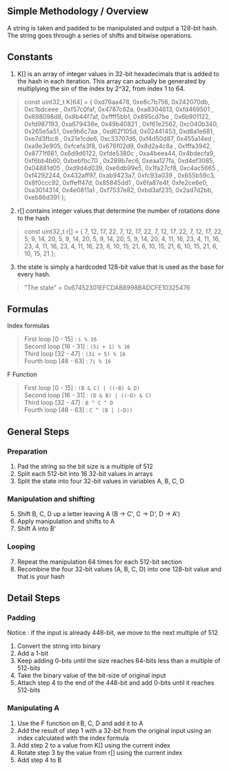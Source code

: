 ## Simple Methodology / Overview
A string is taken and padded to be manipulated and output a 128-bit hash. The string goes through a series of shifts and bitwise operations. 

## Constants 
1. K[] is an array of integer values in 32-bit hexadecimals that is added to the hash in each iteration. This array can actually be generated by multiplying the sin of the index by 2^32, from index 1 to 64.
>const uint32_t K[64] = {
    0xd76aa478, 0xe8c7b756, 0x242070db, 0xc1bdceee ,
    0xf57c0faf, 0x4787c62a, 0xa8304613, 0xfd469501 ,
    0x698098d8, 0x8b44f7af, 0xffff5bb1, 0x895cd7be ,
    0x6b901122, 0xfd987193, 0xa679438e, 0x49b40821 ,
    0xf61e2562, 0xc040b340, 0x265e5a51, 0xe9b6c7aa ,
    0xd62f105d, 0x02441453, 0xd8a1e681, 0xe7d3fbc8 ,
    0x21e1cde6, 0xc33707d6, 0xf4d50d87, 0x455a14ed ,
    0xa9e3e905, 0xfcefa3f8, 0x676f02d9, 0x8d2a4c8a ,
    0xfffa3942, 0x8771f681, 0x6d9d6122, 0xfde5380c ,
    0xa4beea44, 0x4bdecfa9, 0xf6bb4b60, 0xbebfbc70 ,
    0x289b7ec6, 0xeaa127fa, 0xd4ef3085, 0x04881d05 ,
    0xd9d4d039, 0xe6db99e5, 0x1fa27cf8, 0xc4ac5665 ,
    0xf4292244, 0x432aff97, 0xab9423a7, 0xfc93a039 ,
    0x655b59c3, 0x8f0ccc92, 0xffeff47d, 0x85845dd1 ,
    0x6fa87e4f, 0xfe2ce6e0, 0xa3014314, 0x4e0811a1 ,
    0xf7537e82, 0xbd3af235, 0x2ad7d2bb, 0xeb86d391
>};
2. r[] contains integer values that determine the number of rotations done to the hash
>const uint32_t r[] = {
    7, 12, 17, 22, 7, 12, 17, 22, 7, 12, 17, 22, 7, 12, 17, 22,
    5,  9, 14, 20, 5,  9, 14, 20, 5,  9, 14, 20, 5,  9, 14, 20,
    4, 11, 16, 23, 4, 11, 16, 23, 4, 11, 16, 23, 4, 11, 16, 23,
    6, 10, 15, 21, 6, 10, 15, 21, 6, 10, 15, 21, 6, 10, 15, 21
};
3. the state is simply a hardcoded 128-bit value that is used as the base for every hash.
> "The state" = 0x67452301EFCDAB8998BADCFE10325476

## Formulas
Index formulas
>First loop [0 - 15] : `i % 16`   
Second loop [16 - 31] : `(5i + 1) % 16`    
Third loop [32 - 47] : `(3i + 5) % 16`    
>Fourth loop [48 - 63] : `7i % 16`

F Function 
>First loop [0 - 15] : `(B & C) | ((~B) & D)`   
Second loop [16 - 31] : `(D & B) | ((~D) & C)`    
Third loop [32 - 47] : `B ^ C ^ D`    
>Fourth loop [48 - 63] : `C ^ (B | (~D))`
## General Steps

### Preparation
1. Pad the string so the bit size is a multiple of 512
2. Split each 512-bit into 16 32-bit values in arrays 
3. Split the state into four 32-bit values in variables A, B, C, D

### Manipulation and shifting
5. Shift B, C, D up a letter leaving A (B -> C', C -> D', D -> A')
6. Apply manipulation and shifts to A 
7. Shift A into B'

### Looping 
7. Repeat the manipulation 64 times for each 512-bit section
8. Recombine the four 32-bit values (A, B, C, D) into one 128-bit value and that is your hash

## Detail Steps 

### Padding 
Notice : if the input is already 448-bit, we move to the next multiple of 512
1. Convert the string into binary 
2. Add a 1-bit
3. Keep adding 0-bits until the size reaches 64-bits less than a multiple of 512-bits
4. Take the binary value of the bit-size of original input 
5. Attach step 4 to the end of the 448-bit and add 0-bits until it reaches 512-bits



### Manipulating A
1. Use the F function on B, C, D and add it to A
7. Add the result of step 1 with a 32-bit from the original input using an index calculated with the index formula
8. Add step 2 to a value from K[] using the current index
9. Rotate step 3 by the value from r[] using the current index
10. Add step 4 to B